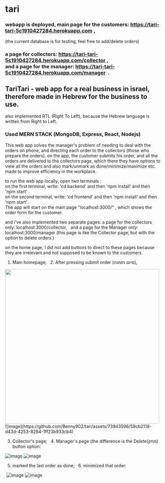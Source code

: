 # tari

### webapp is deployed, main page for the customers: https://tari-tari-5c1910427284.herokuapp.com ,  <br>
(the current database is for testing, feel free to add/delete orders)
### a page for collectors: https://tari-tari-5c1910427284.herokuapp.com/collector , <br> and a page for the manager: https://tari-tari-5c1910427284.herokuapp.com/manager  .<br>

## TariTari - web app for a real business in israel, therefore made in Hebrew for the business to use.
also implemented RTL (Right To Left), because the Hebrew language is written from Right to Left.

### Used MERN STACK (MongoDB, Express, React, Nodejs)

This web app solves the manager's problem of needing to deal with the orders on phone, and directing each order to the collectors (those who prepare the orders).
on the app, the customer submits his order, and all the orders are delivered to the collectors page, which there they have options to view all the orders and also mark/unmark as done/minimize/maximize etc.
made to improve efficiency in the workplace.

to run the web app locally, open two terminals :<br>
on the first terminal, write: 'cd backend' and then 'npm install' and then 'npm start' .  <br>
on the second terminal, write: 'cd frontend' and then 'npm install' and then 'npm start' .  <br>
The app will start on the main page "localhost:3000/" , which shows the order form for the customer.<br>

and i've also implemented two separate pages:
a page for the collectors only: localhost:3000/collector,  
and a page for the Manager only: localhost:3000/manager (this page is like the Collector page, but with the option to delete orders.)  

on the home page, I did not add buttons to direct to these pages because they are irrelevant and not supposed to be known to the customers.


1. Main homepage;   2. After pressing submit order (סיום הזמנה),   

<img src="https://github.com/Benny902/tari/assets/73943596/5e3d520a-3138-417c-a3c6-34e89dc859b4" width="500">
 ![image](https://github.com/Benny902/tari/assets/73943596/59cb2118-d43d-4253-8284-1ff23b933cb4) 




3. Collector's page;   4. Manager's page (the difference is the Delete(מחק) button option:


![image](https://github.com/Benny902/tari/assets/73943596/a43b4684-feda-4aad-9877-53be259fa5e2) ![image](https://github.com/Benny902/tari/assets/73943596/30e87240-62d0-43be-88d1-1062119a7631)




5. marked the last order as done;   6. minimized that order:


 ![image](https://github.com/Benny902/tari/assets/73943596/0c0f8a98-47be-4042-9bef-7dc2538f2669) ![image](https://github.com/Benny902/tari/assets/73943596/108974f7-8963-4d9a-9d0f-6dcd8e74b3ad)





